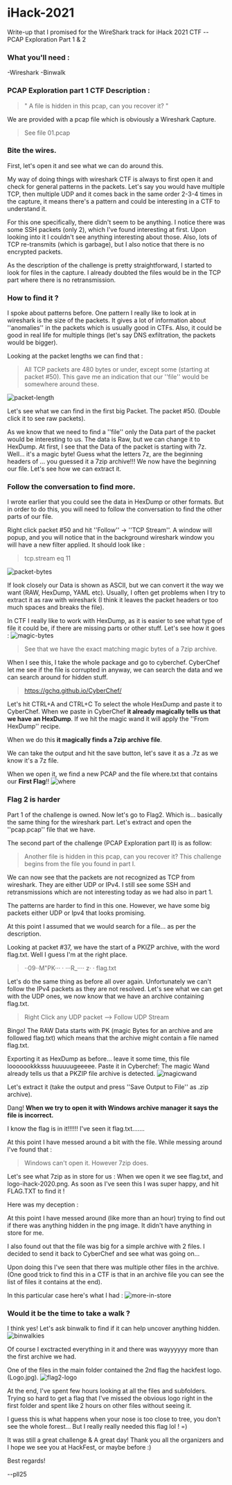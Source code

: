 # iHack-2021
Write-up that I promised for the WireShark track for iHack 2021 CTF -- PCAP Exploration Part 1 & 2

### What you'll need :
-Wireshark
-Binwalk

### PCAP Exploration part 1 CTF Description : 

> " A file is hidden in this pcap, can you recover it? "

We are provided with a pcap file which is obviously a Wireshark Capture.
> See file 01.pcap

### Bite the wires.
First, let's open it and see what we can do around this.

My way of doing things with wireshark CTF is always to first open it and check for general patterns in the packets.
Let's say you would have multiple TCP, then multiple UDP and it comes back in the same order 2-3-4 times in the capture, it means there's a pattern and could be interesting in a CTF to understand it.

For this one specifically, there didn't seem to be anything.
I notice there was some SSH packets (only 2), which I've found interesting at first. Upon looking into it I couldn't see anything interesting about those.
Also, lots of TCP re-transmits (which is garbage), but I also notice that there is no encrypted packets.

As the description of the challenge is pretty straightforward, I started to look for files in the capture. 
I already doubted the files would be in the TCP part where there is no retransmission.

### How to find it ?

I spoke about patterns before. One pattern I really like to look at in wireshark is the size of the packets.
It gives a lot of information about ''anomalies'' in the packets which is usually good in CTFs. Also, it could be good in real life for multiple things (let's say DNS exfiltration, the packets would be bigger).

Looking at the packet lengths we can find that : 
> All TCP packets are 480 bytes or under, except some (starting at packet #50).
This gave me an indication that our ''file'' would be somewhere around these.

![packet-length](https://user-images.githubusercontent.com/16509773/122678081-35638d80-d1b3-11eb-83b9-d2403ddfc9f0.jpg)

Let's see what we can find in the first big Packet. The packet #50.
(Double click it to see raw packets).

As we know that we need to find a ''file'' only the Data part of the packet would be interesting to us. The data is Raw, but we can change it to HexDump.
At first, I see that the Data of the packet is starting with 7z. Well... it's a magic byte! Guess what the letters 7z, are the beginning headers of ... you guessed it a 7zip archive!!!
We now have the beginning our file. Let's see how we can extract it.

### Follow the conversation to find more.
I wrote earlier that you could see the data in HexDump or other formats. 
But in order to do this, you will need to follow the conversation to find the other parts of our file.

Right click packet #50 and hit ''Follow'' -> ''TCP Stream''.
A window will popup, and you will notice that in the background wireshark window you will have a new filter applied. It should look like :
> tcp.stream eq 11

![packet-bytes](https://user-images.githubusercontent.com/16509773/122678317-4cef4600-d1b4-11eb-8ba2-b8e25ca977b7.jpg)

If look closely our Data is shown as ASCII, but we can convert it the way we want (RAW, HexDump, YAML etc).
Usually, I often get problems when I try to extract it as raw with wireshark (I think it leaves the packet headers or too much spaces and breaks the file).

In CTF I really like to work with HexDump, as it is easier to see what type of file it could be, if there are missing parts or other stuff.
Let's see how it goes :
![magic-bytes](https://user-images.githubusercontent.com/16509773/122678418-cb4be800-d1b4-11eb-9218-b207ef0f1368.jpg)
> See that we have the exact matching magic bytes of a 7zip archive.

When I see this, I take the whole package and go to cyberchef.
CyberChef let me see if the file is corrupted in anyway, we can search the data and we can search around for hidden stuff.
> https://gchq.github.io/CyberChef/

Let's hit CTRL+A and CTRL+C To select the whole HexDump and paste it to CyberChef.
When we paste in CyberChef **it already magically tells us that we have an HexDump**.
If we hit the magic wand it will apply the ''From HexDump'' recipe.

When we do this **it magically finds a 7zip archive file**.

We can take the output and hit the save button, let's save it as a .7z as we know it's a 7z file.

When we open it, we find a new PCAP and the file where.txt that contains our **First Flag**!!
![where](https://user-images.githubusercontent.com/16509773/122678697-e2d7a080-d1b5-11eb-944d-a390fbedd201.jpg)

### Flag 2 is harder
Part 1 of the challenge is owned. Now let's go to Flag2. Which is... basically the same thing for the wireshark part.
Let's extract and open the ''pcap.pcap'' file that we have.

The second part of the challenge (PCAP Exploration part II) is as follow: 
> Another file is hidden in this pcap, can you recover it?
> This challenge begins from the file you found in part I.


We can now see that the packets are not recognized as TCP from wireshark. They are either UDP or IPv4.
I still see some SSH and retransmissions which are not interesting today as we had also in part 1.

The patterns are harder to find in this one. However, we have some big packets either UDP or Ipv4 that looks promising.

At this point I assumed that we would search for a file... as per the description.

Looking at packet #37, we have the start of a PKIZP archive, with the word flag.txt. Well I guess I'm at the right place.
> ··09··M"PK···   · ···R_····   z·  ·   flag.txt

Let's do the same thing as before all over again. Unfortunately we can't follow the IPv4 packets as they are not resolved.
Let's see what we can get with the UDP ones, we now know that we have an archive containing flag.txt.

> Right Click any UDP packet --> Follow UDP Stream

Bingo!
The RAW Data starts with PK (magic Bytes for an archive and are followed flag.txt) which means that the archive might contain a file named flag.txt.

Exporting it as HexDump as before... leave it some time, this file looooookkksss huuuuugeeeee.
Paste it in Cyberchef: 
The magic Wand already tells us that a PKZIP file archive is detected.
![magicwand](https://user-images.githubusercontent.com/16509773/122679364-8924a580-d1b8-11eb-98ef-b867569e3ec6.jpg)

Let's extract it (take the output and press ''Save Output to File'' as .zip archive).

Dang!
**When we try to open it with Windows archive manager it says the file is incorrect.**

I know the flag is in it!!!!!! I've seen it flag.txt.......

At this point I have messed around a bit with the file. While messing around I've found that : 
> Windows can't open it. However 7zip does.

Let's see what 7zip as in store for us : 
When we open it we see flag.txt, and logo-ihack-2020.png.
As soon as I've seen this I was super happy, and hit FLAG.TXT to find it !

Here was my deception :


At this point I have messed around (like more than an hour) trying to find out if there was anything hidden in the png image.
It didn't have anything in store for me.

I also found out that the file was big for a simple archive with 2 files. 
I decided to send it back to CyberChef and see what was going on... 

Upon doing this I've seen that there was multiple other files in the archive.
(One good trick to find this in a CTF is that in an archive file you can see the list of files it contains at the end).

In this particular case here's what I had :
![more-in-store](https://user-images.githubusercontent.com/16509773/122679673-ce95a280-d1b9-11eb-9f61-b5c334bbe66c.jpg)

### Would it be the time to take a walk ?
I think yes! Let's ask binwalk to find if it can help uncover anything hidden.
![binwalkies](https://user-images.githubusercontent.com/16509773/122679891-af4b4500-d1ba-11eb-8aeb-d1718a62aa24.jpg)

Of course I exctracted everything in it and there was wayyyyyy more than the first archive we had.

One of the files in the main folder contained the 2nd flag the hackfest logo. (Logo.jpg).
![flag2-logo](https://user-images.githubusercontent.com/16509773/122679963-0bae6480-d1bb-11eb-935f-4d5ef2d55a1f.jpg)

At the end, I've spent few hours looking at all the files and subfolders.
Trying so hard to get a flag that I've missed the obvious logo right in the first folder and spent like 2 hours on other files without seeing it.

I guess this is what happens when your nose is too close to tree, you don't see the whole forest... But I really really needed this flag lol ! =)

It was still a great challenge & A great day! 
Thank you all the organizers and I hope we see you at HackFest, or maybe before :)

Best regards!

--pll25







